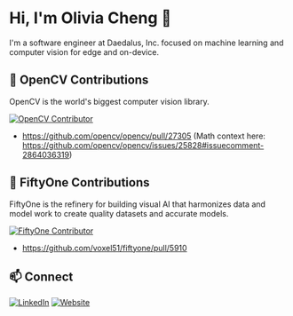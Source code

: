 # Hi, I'm Olivia Cheng 👋

I'm a software engineer at Daedalus, Inc. focused on machine learning and computer vision for edge and on-device.

## 🤝 OpenCV Contributions
OpenCV is the world's biggest computer vision library.

[![OpenCV Contributor](https://img.shields.io/badge/OpenCV-Contributor-brightgreen)](https://github.com/opencv/opencv/commits?author=chengolivia)

- https://github.com/opencv/opencv/pull/27305 (Math context here: https://github.com/opencv/opencv/issues/25828#issuecomment-2864036319)

## 🤝 FiftyOne Contributions
FiftyOne is the refinery for building visual AI that harmonizes data and model work to create quality datasets and accurate models.

[![FiftyOne Contributor](https://img.shields.io/badge/FiftyOne-Contributor-orange)](https://github.com/voxel51/fiftyone/commits?author=chengolivia)
- https://github.com/voxel51/fiftyone/pull/5910

## 📫 Connect
[![LinkedIn](https://img.shields.io/badge/LinkedIn-blue?style=flat&logo=linkedin)](https://www.linkedin.com/in/ocheng1)
[![Website](https://img.shields.io/badge/Personal-Website-pink?style=flat&logo=globe)](https://chengolivia.github.io)
